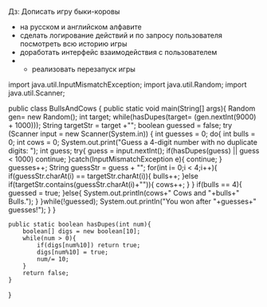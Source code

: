 Дз:
Дописать игру быки-коровы
- на русском и английском алфавите
- сделать логирование действий и по запросу пользователя посмотреть всю историю игры
- доработать интерфейс взаимодействия с пользователем
- * реализовать перезапуск игры

import java.util.InputMismatchException;
import java.util.Random;
import java.util.Scanner;

public class BullsAndCows
{
	public static void main(String[] args){
		Random gen= new Random();
		int target;
		while(hasDupes(target= (gen.nextInt(9000) + 1000)));
		String targetStr = target +"";
		boolean guessed = false;
		try (Scanner input = new Scanner(System.in)) {
			int guesses = 0;
			do{
				int bulls = 0;
				int cows = 0;
				System.out.print("Guess a 4-digit number with no duplicate digits: ");
				int guess;
				try{
					guess = input.nextInt();
					if(hasDupes(guess) || guess < 1000) continue;
				}catch(InputMismatchException e){
					continue;
				}
				guesses++;
				String guessStr = guess + "";
				for(int i= 0;i < 4;i++){
					if(guessStr.charAt(i) == targetStr.charAt(i)){
						bulls++;
					}else if(targetStr.contains(guessStr.charAt(i)+"")){
						cows++;
					}
				}
				if(bulls == 4){
					guessed = true;
				}else{
					System.out.println(cows+" Cows and "+bulls+" Bulls.");
				}
			}while(!guessed);
			System.out.println("You won after "+guesses+" guesses!");
		}
	}

	public static boolean hasDupes(int num){
		boolean[] digs = new boolean[10];
		while(num > 0){
			if(digs[num%10]) return true;
			digs[num%10] = true;
			num/= 10;
		}
		return false;
	}
}

